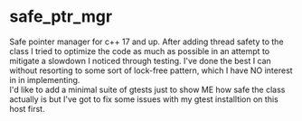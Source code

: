 # safe_ptr_mgr
Safe pointer manager for c++ 17 and up. After adding thread safety to the class I tried to optimize the code as much as possible in an attempt to mitigate a slowdown I noticed through testing. I've done the best I can without resorting to some sort of lock-free pattern, which I have NO interest in in implementing.<br>I'd like to add a minimal suite of gtests just to show ME how safe the class actually is but I've got to fix some issues with my gtest installtion on this host first.


